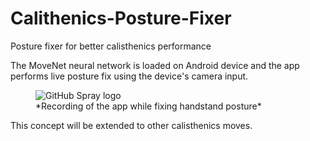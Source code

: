 # Calithenics-Posture-Fixer
Posture fixer for better calisthenics performance

The MoveNet neural network is loaded on Android device and the app performs live posture fix using the device's camera input.


<figure>
	<img src="https://user-images.githubusercontent.com/44348741/196795578-0fb2318b-cb1e-4e12-b562-fbb5174b10e4.gif" alt="GitHub Spray logo"/>
  <figcaption>*Recording of the app while fixing handstand posture*</figcaption>
</figure>

This concept will be extended to other calisthenics moves.
